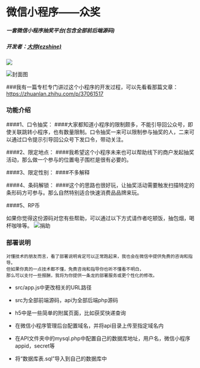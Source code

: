 微信小程序——众奖
=============
##### 一套微信小程序抽奖平台(包含全部前后端源码)
##### 开发者：[大帅(ezshine)](https://www.zhihu.com/people/ezshine) 

<a href="https://996.icu" target='_blank'><img src="https://img.shields.io/badge/link-996.icu-red.svg"></a>

![封面图](https://github.com/ezshine/mp_luckydraw/blob/master/thumb.jpg)

###我有一篇专栏专门讲过这个小程序的开发过程，可以先看看那篇文章：https://zhuanlan.zhihu.com/p/37061517

### 功能介绍

####1、口令抽奖：
####大家都知道小程序的限制颇多，不能引导回公众号，即使关联跳转小程序，也有数量限制。口令抽奖一来可以限制参与抽奖的人，二来可以通过口令提示引导回公众号下发口令，带动关注。


####2、限定地点：
####我希望这个小程序未来也可以帮助线下的商户发起抽奖活动，那么做一个参与的位置电子围栏是很有必要的。


####3、限定性别：
####不多解释


####4、条码解锁：
####这个的思路也很好玩，让抽奖活动需要触发扫描特定的条形码方可参与。那么自然特别适合快速消费品品牌来玩。


####5、RP币		

如果你觉得这份源码对您有些帮助，可以通过以下方式请作者吃顿饭，抽包烟，喝杯咖啡等。
![捐助](https://github.com/ezshine/mp_luckydraw/blob/master/donate.jpg)


### 部署说明
	对懂技术的朋友而言，看了部署说明肯定可以正常跑起来，我也会在微信中提供免费的咨询和指导。
	但如果你真的一点技术都不懂，免费咨询和指导你也听不懂看不明白，
	那么可以支付一些报酬，我将为你提供一条龙的部署服务或更个性化的修改。

* src/app.js中更改相关的URL路径
* src为全部前端源码，api为全部后端php源码
* h5中是一些简单的附属页面，比如获奖快递查询

* 在微信小程序管理后台配置域名，并将api目录上传至指定域名内
* 在API文件夹中的mysql.php中配置自己的数据库地址，用户名，微信小程序appid，secret等
* 将“数据库表.sql”导入到自己的数据库中


